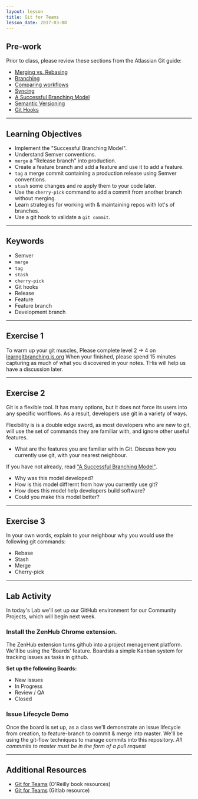 ```yaml
---
layout: lesson
title: Git for Teams
lesson_date: 2017-03-08
---
```


## Pre-work

Prior to class, please review these sections from the Atlassian Git guide:

- [Merging vs. Rebasing](https://www.atlassian.com/git/tutorials/merging-vs-rebasing/conceptual-overview)
- [Branching](https://www.atlassian.com/git/tutorials/using-branches)
- [Comparing workflows](https://www.atlassian.com/git/tutorials/comparing-workflows)
- [Syncing](https://www.atlassian.com/git/tutorials/syncing)
- [A Successful Branching Model](http://nvie.com/posts/a-successful-git-branching-model/)
- [Semantic Versioning](http://semver.org/)
- [Git Hooks](https://git-scm.com/book/en/v2/Customizing-Git-Git-Hooks)

---

## Learning Objectives

- Implement the "Successful Branching Model".
- Understand Semver conventions.
- `merge` a "Release branch" into production.
- Create a feature branch and add a feature and use it to add a feature.
- `tag` a merge commit containing a production release using Semver conventions.
- `stash` some changes and re apply them to your code later.
- Use the `cherry-pick` command to add a commit from another branch without merging.
- Learn strategies for working with & maintaining repos with lot's of branches.
- Use a git hook to validate a `git commit`.

---

## Keywords

- Semver
- `merge`
- `tag`
- `stash`
- `cherry-pick`
- Git hooks
- Release
- Feature
- Feature branch
- Development branch

---

## Exercise 1

To warm up your git muscles, Please complete level 2 -> 4 on [learngitbranching.js.org](http://learngitbranching.js.org/)
When your finished, please spend 15 minutes capturing as much of what you discovered in your notes. THis will help us have a discussion later.

---

## Exercise 2

Git is a flexible tool. It has many options, but it does not force its users into any specific worlflows.
As a result, developers use git in a variety of ways.

Flexibility is is a double edge sword, as most developers who are new to git, will use  the set of commands they
are familiar with, and ignore other useful features.

- What are the features you are familiar with in Git. Discuss how you currently use git, with your nearest neighbour.

If you have not already, read ["A Successful Branching Model"](http://nvie.com/posts/a-successful-git-branching-model/).

- Why was this model developed?
- How is this model diffrernt from how you currently use git?
- How does this model help developers build software?
- Could you make this model better?

---

## Exercise 3

In your own words, explain to your neighbour why you would use the following git commands:

- Rebase
- Stash
- Merge
- Cherry-pick

---

## Lab Activity

In today's Lab we'll set up our GitHub environment for our Community Projects, which will begin next week. 

### Install the ZenHub Chrome extension.

The ZenHub extension turns github into a project menagement platform. We'll be using the 'Boards' feature. Boardsis a simple Kanban system for 
tracking issues as tasks in github.

**Set up the following Boards:**

- New issues
- In Progress
- Review / QA
- Closed

### Issue Lifecycle Demo

Once the board is set up, as a class we'll demonstrate an issue lifecycle from creation, to feature-branch to commit & merge into master.
We'll be using the git-flow techniques to manage commits into this repository. *All commmits to master must be in the form of a pull request* 


---

## Additional Resources

- [Git for Teams](http://gitforteams.com/) (O'Reilly book resources)
- [Git for Teams](https://gitlab.com/gitforteams/gitforteams) (Gitlab resource)

